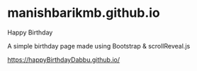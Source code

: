 # manishbarikmb.github.io
Happy Birthday

A simple birthday page made using Bootstrap & scrollReveal.js

https://happyBirthdayDabbu.github.io/
